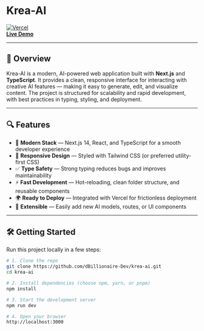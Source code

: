 # Krea-AI

[![Vercel](https://vercel.com/button)](https://my-krea-ai.vercel.app)  
[**Live Demo**](https://my-krea-ai.vercel.app)

---

## 🚀 Overview

Krea-AI is a modern, AI-powered web application built with **Next.js** and **TypeScript**. It provides a clean, responsive interface for interacting with creative AI features — making it easy to generate, edit, and visualize content. The project is structured for scalability and rapid development, with best practices in typing, styling, and deployment.

---

## 🔍 Features

- 🧰 **Modern Stack** — Next.js 14, React, and TypeScript for a smooth developer experience  
- 🎨 **Responsive Design** — Styled with Tailwind CSS (or preferred utility-first CSS)  
- ✅ **Type Safety** — Strong typing reduces bugs and improves maintainability  
- ⚡ **Fast Development** — Hot-reloading, clean folder structure, and reusable components  
- 🌍 **Ready to Deploy** — Integrated with Vercel for frictionless deployment  
- 🔗 **Extensible** — Easily add new AI models, routes, or UI components  

---

## 🛠 Getting Started

Run this project locally in a few steps:

```bash
# 1. Clone the repo
git clone https://github.com/dBillionaire-Dev/krea-ai.git
cd krea-ai

# 2. Install dependencies (choose npm, yarn, or pnpm)
npm install

# 3. Start the development server
npm run dev

# 4. Open your browser
http://localhost:3000

